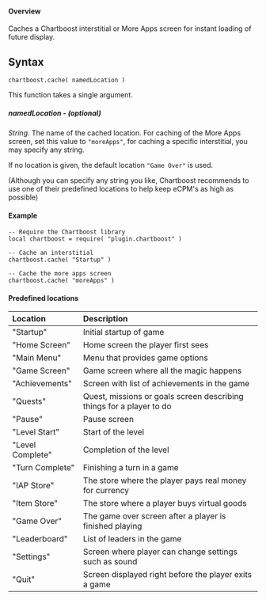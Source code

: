 #### Overview

Caches a Chartboost interstitial or More Apps screen for instant loading of future display.

## Syntax

```
chartboost.cache( namedLocation )
```

This function takes a single argument.

##### namedLocation - (optional)

*String.* The name of the cached location. For caching of the More Apps screen, set this value to `"moreApps"`, for caching a specific interstitial, you may specify any string.
  
If no location is given, the default location `"Game Over"` is used.

(Although you can specify any string you like, Chartboost recommends to use one of their predefined locations to help keep eCPM's as high as possible)

#### Example

```
-- Require the Chartboost library
local chartboost = require( "plugin.chartboost" )
    
-- Cache an interstitial
chartboost.cache( "Startup" )

-- Cache the more apps screen
chartboost.cache( "moreApps" )
```

#### Predefined locations
| Location | Description|
|:---|:---|
|"Startup"|Initial startup of game| 
|"Home Screen"| Home screen the player first sees|
|"Main Menu" | Menu that provides game options|
|"Game Screen" | Game screen where all the magic happens|
|"Achievements" | Screen with list of achievements in the game|
|"Quests" | Quest, missions or goals screen describing  things for a player to do|
|"Pause" | Pause screen|
|"Level Start" | Start of the level|
|"Level Complete" | Completion of the level|
|"Turn Complete" | Finishing a turn in a game|   
|"IAP Store" | The store where the player pays real money for currency|
|"Item Store" | The store where a player buys virtual goods|
|"Game Over" | The game over screen after a player is finished playing|
|"Leaderboard" | List of leaders in the game|
|"Settings" | Screen where player can change settings such as sound|
|"Quit" | Screen displayed right before the player exits a game|
